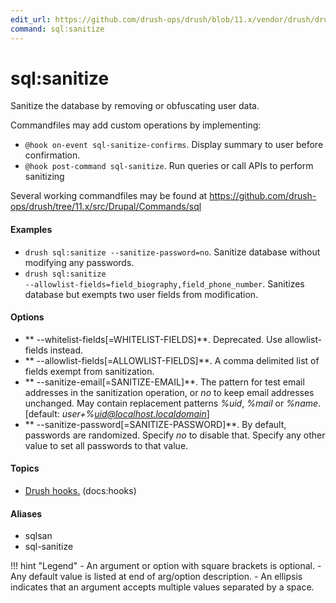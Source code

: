 ```yaml
---
edit_url: https://github.com/drush-ops/drush/blob/11.x/vendor/drush/drush/src/Drupal/Commands/sql/SanitizeCommands.php
command: sql:sanitize
---
```

# sql:sanitize

Sanitize the database by removing or obfuscating user data.

Commandfiles may add custom operations by implementing:

- `@hook on-event sql-sanitize-confirms`. Display summary to user before confirmation.
- `@hook post-command sql-sanitize`. Run queries or call APIs to perform sanitizing

Several working commandfiles may be found at https://github.com/drush-ops/drush/tree/11.x/src/Drupal/Commands/sql

#### Examples

- <code>drush sql:sanitize --sanitize-password=no</code>. Sanitize database without modifying any passwords.
- <code>drush sql:sanitize --allowlist-fields=field_biography,field_phone_number</code>. Sanitizes database but exempts two user fields from modification.

#### Options

- ** --whitelist-fields[=WHITELIST-FIELDS]**. Deprecated. Use allowlist-fields instead.
- ** --allowlist-fields[=ALLOWLIST-FIELDS]**. A comma delimited list of fields exempt from sanitization.
- ** --sanitize-email[=SANITIZE-EMAIL]**. The pattern for test email addresses in the sanitization operation, or *no* to keep email addresses unchanged. May contain replacement patterns *%uid*, *%mail* or *%name*. [default: *user+%uid@localhost.localdomain*]
- ** --sanitize-password[=SANITIZE-PASSWORD]**. By default, passwords are randomized. Specify *no* to disable that. Specify any other value to set all passwords to that value.

#### Topics

- [Drush hooks.](../../vendor/drush/drush/docs/hooks.md) (docs:hooks)

#### Aliases

- sqlsan
- sql-sanitize

!!! hint "Legend"
    - An argument or option with square brackets is optional.
    - Any default value is listed at end of arg/option description.
    - An ellipsis indicates that an argument accepts multiple values separated by a space.